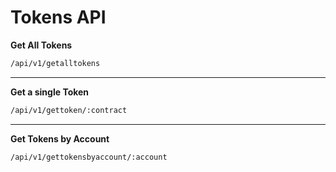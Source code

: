 # Tokens API

**Get All Tokens**

```bash
/api/v1/getalltokens
```

---

**Get a single Token**

```bash
/api/v1/gettoken/:contract
```

---

**Get Tokens by Account**

```bash
/api/v1/gettokensbyaccount/:account
```
